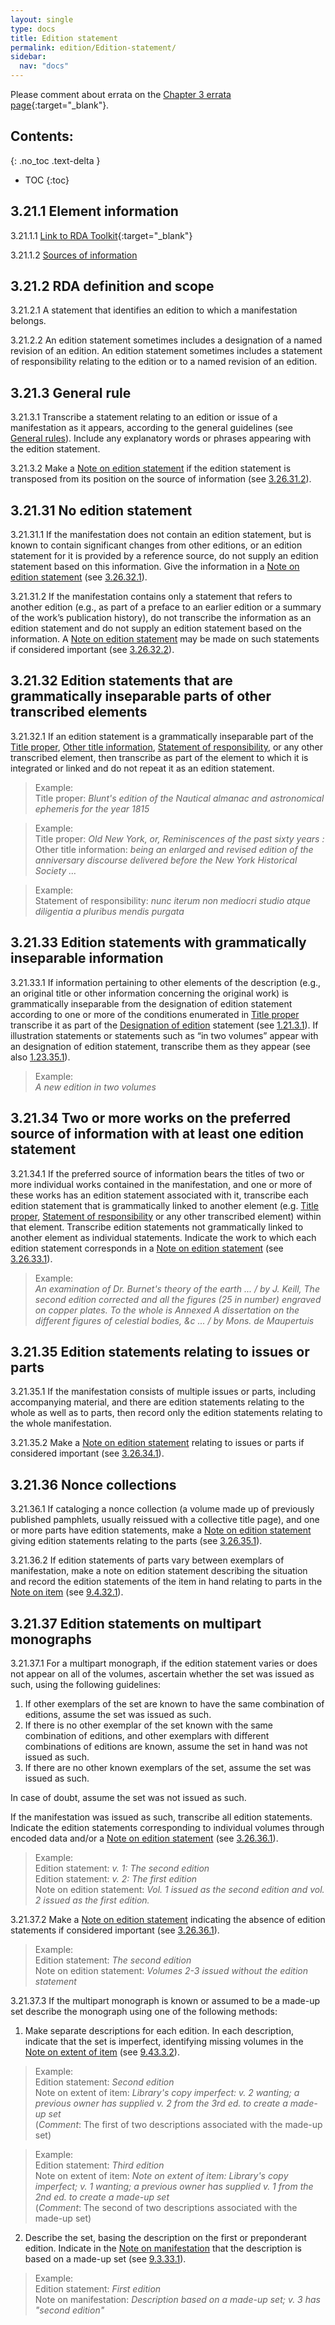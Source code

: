 ```yaml
---
layout: single
type: docs
title: Edition statement
permalink: edition/Edition-statement/
sidebar:
  nav: "docs"
---
```


Please comment about errata on the [Chapter 3 errata page](https://docs.google.com/document/d/1DqZ9-Ti8K8sHmcmPWpP4tH-ENfIOKGhHwR9XuZ9HwOk/edit#heading=h.u7l6pm47mh2o){:target="_blank"}.

## Contents:
{: .no_toc .text-delta }

- TOC
{:toc}

## 3.21.1 Element information 

<a name="3.21.1.1">3.21.1.1</a> [Link to RDA Toolkit](https://beta.rdatoolkit.org/Content/Index?externalId=en-US_ala-fbd459c0-2eff-3c1f-a983-6cf86b379574){:target="_blank"}

<a name="3.21.1.2">3.21.1.2</a> [Sources of information](/DCRMR/edition/)

## 3.21.2 RDA definition and scope

<a name="3.21.2.1">3.21.2.1</a> A statement that identifies an edition to which a manifestation belongs.

<a name="33.21.2.2">3.21.2.2</a> An edition statement sometimes includes a designation of a named revision of an edition. An edition statement sometimes includes a statement of responsibility relating to the edition or to a named revision of an edition.

## 3.21.3 General rule

<a name="3.21.3.1">3.21.3.1</a> Transcribe a statement relating to an edition or issue of a manifestation as it
appears, according to the general guidelines (see [General rules](/DCRMR/general-rules/)). Include any explanatory words or phrases appearing with the edition statement.

<a name="3.21.3.2">3.21.3.2</a> Make a [Note on edition statement](/DCRMR/edition/Note-on-edition-statement/) if the edition statement is transposed from its position on the source of information (see [3.26.31.2](/DCRMR/edition/Note-on-edition-statement/#3.26.31.2)).

## 3.21.31 No edition statement 

<a name="3.21.31.1">3.21.31.1</a> If the manifestation does not contain an edition statement, but is known to contain significant changes from other editions, or an edition statement for it is provided by a reference source, do not supply an edition statement based on this information. Give the information in a [Note on edition statement](/DCRMR/edition/Note-on-edition-statement/) (see [3.26.32.1](/DCRMR/edition/Note-on-edition-statement/#3.26.32.1)).

<a name="3.21.31.2">3.21.31.2</a> If the manifestation contains only a statement that refers to another edition (e.g., as part of a preface to an earlier edition or a summary of the work’s publication history), do not transcribe the information as an edition statement and do not supply an edition statement based on the information. A [Note on edition statement](/DCRMR/edition/Note-on-edition-statement/) may be made on such statements if considered important (see [3.26.32.2](/DCRMR/edition/Note-on-edition-statement/#3.26.32.2)).

## 3.21.32 Edition statements that are grammatically inseparable parts of other transcribed elements

<a name="3.21.32.1">3.21.32.1</a> If an edition statement is a grammatically inseparable part of the [Title proper](/DCRMR/title/Title-proper/), [Other title information](/DCRMR/title/Other-title-information/), [Statement of responsibility](/DCRMR/sor/Statement-of-responsibility/), or any other transcribed element, then transcribe as part of the element to which it is integrated or linked and do not repeat it as an edition statement. 

>Example:  
>Title proper: <CITE>Blunt's edition of the Nautical almanac and astronomical ephemeris for the year 1815</CITE>

>Example:  
>Title proper: <CITE>Old New York, or, Reminiscences of the past sixty years : </CITE>  
>Other title information: <CITE> being an enlarged and revised edition of the anniversary discourse delivered before the New York Historical Society … </CITE>  

>Example:  
>Statement of responsibility: <CITE> nunc iterum non mediocri studio atque diligentia a pluribus mendis purgata </CITE> 

## 3.21.33 Edition statements with grammatically inseparable information

<a name="3.21.33.1">3.21.33.1</a> If information pertaining to other elements of the description (e.g., an original title or other information concerning the original work) is grammatically inseparable from the designation of edition statement according to one or more of the conditions enumerated in [Title proper](/DCRMR/title/Title-proper/) transcribe it as part of the [Designation of edition](/DCRMR/edition/Designation-of-edition) statement (see [1.21.3.1](/DCRMR/title/Title-proper/)). If illustration statements or statements such as “in two volumes” appear with an designation of edition statement, transcribe them as they appear (see also [1.23.35.1](/DCRMR/title/Other-title-information/#1.23.35.1)).

>Example:  
> <CITE>A new edition in two volumes</CITE>

## 3.21.34 Two or more works on the preferred source of information with at least one edition statement

<a name="3.21.34.1">3.21.34.1</a> If the preferred source of information bears the titles of two or more individual works contained in the manifestation, and one or more of these works has an edition statement associated with it, transcribe each edition statement that is grammatically linked to another element (e.g. [Title proper](/DCRMR/title/Title-proper/), [Statement of responsibility](/DCRMR/sor/Statement-of-responsibility/) or any other transcribed element) within that element. Transcribe edition statements not grammatically linked to another element as individual statements. Indicate the work to which each edition statement corresponds in a [Note on edition statement](/DCRMR/edition/Note-on-edition-statement/) (see [3.26.33.1](/DCRMR/edition/Note-on-edition-statement/#3.26.33.1)).

>Example:  
><CITE>An examination of Dr. Burnet's theory of the earth  ... / by J. Keill, The second edition corrected and all the figures (25 in number) engraved on copper plates. To the whole is Annexed A dissertation on the different figures of celestial bodies, &c ... / by Mons. de Maupertuis </CITE>  

## 3.21.35 Edition statements relating to issues or parts

<a name="3.21.35.1">3.21.35.1</a> If the manifestation consists of multiple issues or parts, including accompanying material, and there are edition statements relating to the whole as well as to parts, then record only the edition statements relating to the whole manifestation.

<a name="3.21.35.2">3.21.35.2</a> Make a [Note on edition statement](/DCRMR/edition/Note-on-edition-statement/) relating to issues or parts if considered important (see [3.26.34.1](/DCRMR/edition/Note-on-edition-statement/#3.26.34.1)).

## 3.21.36 Nonce collections

<a name="3.21.36.1">3.21.36.1</a> If cataloging a nonce collection (a volume made up of previously published pamphlets, usually reissued with a collective title page), and one or more parts have edition statements, make a [Note on edition statement](/DCRMR/edition/Note-on-edition-statement/) giving edition statements relating to the parts (see [3.26.35.1](/DCRMR/edition/Note-on-edition-statement/#3.26.35.1)).

<a name="3.21.36.2">3.21.36.2</a> If edition statements of parts vary between exemplars of manifestation, make a note on edition statement describing the situation and record the edition statements of the item in hand relating to parts in the [Note on item](/DCRMR/additional-notes/Note-on-item) (see [9.4.32.1](/DCRMR/additional-notes/Note-on-item/#9.4.32.1)).

## 3.21.37 Edition statements on multipart monographs

<a name="3.21.37.1">3.21.37.1</a> For a multipart monograph, if the edition statement varies or does not appear on all of the volumes, ascertain whether the set was issued as such, using the following guidelines:

1) If other exemplars of the set are known to have the same combination of editions, assume the set was issued as such.  
2) If there is no other exemplar of the set known with the same combination of editions, and other exemplars with different combinations of editions are known, assume the set in hand was not issued as such.  
3) If there are no other known exemplars of the set, assume the set was issued as such.

In case of doubt, assume the set was not issued as such.

If the manifestation was issued as such, transcribe all edition statements. Indicate the edition statements corresponding to individual volumes through encoded data and/or a [Note on edition statement](/DCRMR/edition/Note-on-edition-statement/) (see [3.26.36.1](/DCRMR/edition/Note-on-edition-statement/#3.26.36.1)). 

>Example:  
>Edition statement: <CITE>v. 1: The second edition</CITE>  
>Edition statement: <CITE>v. 2: The first edition</CITE>  
>Note on edition statement: <CITE>Vol. 1 issued as the second edition and vol. 2 issued as the first edition.</CITE>

<a name="3.21.37.2">3.21.37.2</a> Make a [Note on edition statement](/DCRMR/edition/Note-on-edition-statement/) indicating the absence of edition statements if considered important (see [3.26.36.1](/DCRMR/edition/Note-on-edition-statement/#3.26.36.1)).

>Example:      
>Edition statement: <CITE>The second edition</CITE>  
>Note on edition statement: <CITE>Volumes 2-3 issued without the edition statement</CITE>

<a name="3.21.37.3">3.21.37.3</a> If the multipart monograph is known or assumed to be a made-up set describe the monograph using one of the following methods:

1) Make separate descriptions for each edition. In each description, indicate that the set is imperfect, identifying missing volumes in the [Note on extent of item](/DCRMR/additional-notes/Note-on-extent-of-item/) (see [9.43.3.2](/DCRMR/additional-notes/Note-on-extent-of-item/#9.43.3.2)).

>Example:      
>Edition statement: <CITE>Second edition</CITE>  
>Note on extent of item: <CITE>Library's copy imperfect: v. 2 wanting; a previous owner has supplied v. 2 from the 3rd ed. to create a made-up set</CITE>  
>(*Comment*: The first of two descriptions associated with the made-up set)

>Example:       
>Edition statement: <CITE>Third edition</CITE>  
>Note on extent of item: <CITE>Note on extent of item: Library's copy imperfect; v. 1 wanting; a previous owner has supplied v. 1 from the 2nd ed. to create a made-up set</CITE>  
>(*Comment*: The second of two descriptions associated with the made-up set)

2) Describe the set, basing the description on the first or preponderant edition. Indicate in the [Note on manifestation](/DCRMR/additional-notes/Note-on-manifestation/) that the description is based on a made-up set (see [9.3.33.1](/DCRMR/additional-notes/Note-on-manifestation/#9.3.33.1)).

>Example:      
>Edition statement: <CITE> First edition</CITE>  
>Note on manifestation: <CITE>Description based on a made-up set; v. 3 has "second edition"</CITE>

